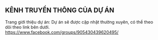 ﻿## KÊNH TRUYỀN THÔNG CỦA DỰ ÁN

Trang giới thiệu dự án: Dự án sẽ được cập nhật thường xuyên, có thể theo dõi theo link bên dưới.
https://www.facebook.com/groups/905430439620495/ 
